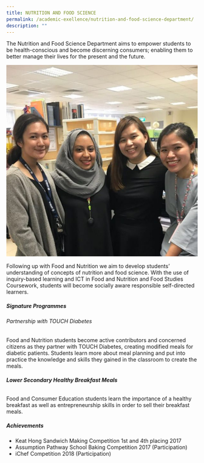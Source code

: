 ```yaml
---
title: NUTRITION AND FOOD SCIENCE
permalink: /academic-exellence/nutrition-and-food-science-department/
description: ""
---
```

The Nutrition and Food Science Department aims to empower students to be health-conscious and become discerning consumers; enabling them to better manage their lives for the present and the future.

![](/images/326FED9F-7745-4851-912B-A9A45D95173D-Ita-Pranatih-Pratojanuri-600x600.jpeg)

Following up with Food and Nutrition we aim to develop students’ understanding of concepts of nutrition and food science. With the use of inquiry-based learning and ICT in Food and Nutrition and Food Studies Coursework, students will become socially aware responsible self-directed learners.

##### **Signature Programmes**
###### Partnership with TOUCH Diabetes

Food and Nutrition students become active contributors and concerned citizens as they partner with TOUCH Diabetes, creating modified meals for diabetic patients. Students learn more about meal planning and put into practice the knowledge and skills they gained in the classroom to create the meals.

###### **Lower Secondary Healthy Breakfast Meals**

Food and Consumer Education students learn the importance of a healthy breakfast as well as entrepreneurship skills in order to sell their breakfast meals.

##### **Achievements**

*   Keat Hong Sandwich Making Competition 1st and 4th placing 2017
*   Assumption Pathway School Baking Competition 2017 (Participation)
*   iChef Competition 2018 (Participation)